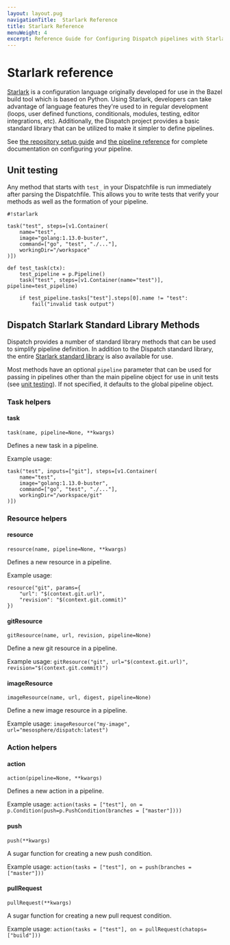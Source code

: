 ```yaml
---
layout: layout.pug
navigationTitle:  Starlark Reference
title: Starlark Reference
menuWeight: 4
excerpt: Reference Guide for Configuring Dispatch pipelines with Starlark.
---
```



# Starlark reference

[Starlark](https://github.com/bazelbuild/starlark) is a configuration language originally developed for use in the Bazel build tool which is based on Python. Using Starlark, developers can take advantage of language features they're used to in regular development (loops, user defined functions, conditionals, modules, testing, editor integrations, etc). Additionally, the Dispatch project provides a basic standard library that can be utilized to make it simpler to define pipelines.

See [the repository setup guide](../repo_setup/) and [the pipeline reference](../pipeline-configuration/) for complete documentation on configuring your pipeline.

## Unit testing

Any method that starts with `test_` in your Dispatchfile is run immediately after parsing the Dispatchfile. This allows you to write tests that verify your methods as well as the formation of your pipeline.

```
#!starlark

task("test", steps=[v1.Container(
    name="test",
    image="golang:1.13.0-buster",
    command=["go", "test", "./..."],
    workingDir="/workspace"
)])

def test_task(ctx):
    test_pipeline = p.Pipeline()
    task("test", steps=[v1.Container(name="test")], pipeline=test_pipeline)

    if test_pipeline.tasks["test"].steps[0].name != "test":
        fail("invalid task output")
```

## Dispatch Starlark Standard Library Methods

Dispatch provides a number of standard library methods that can be used to simplify pipeline definition. In addition to the Dispatch standard library, the entire [Starlark standard library](https://docs.bazel.build/versions/master/skylark/language.html) is also available for use.

Most methods have an optional `pipeline` parameter that can be used for passing in pipelines other than the main pipeline object for use in unit tests (see [unit testing](#Unit_testing)). If not specified, it defaults to the global pipeline object.

### Task helpers

#### task

`task(name, pipeline=None, **kwargs)`

Defines a new task in a pipeline.

Example usage:

```
task("test", inputs=["git"], steps=[v1.Container(
    name="test",
    image="golang:1.13.0-buster",
    command=["go", "test", "./..."],
    workingDir="/workspace/git"
)])
```

### Resource helpers

#### resource

`resource(name, pipeline=None, **kwargs)`

Defines a new resource in a pipeline.

Example usage:

```
resource("git", params={
    "url": "$(context.git.url)",
    "revision": "$(context.git.commit)"
})
```

#### gitResource

`gitResource(name, url, revision, pipeline=None)`

Define a new git resource in a pipeline.

Example usage: `gitResource("git", url="$(context.git.url)", revision="$(context.git.commit)")`

#### imageResource

`imageResource(name, url, digest, pipeline=None)`

Define a new image resource in a pipeline.

Example usage: `imageResource("my-image", url="mesosphere/dispatch:latest")`

### Action helpers

#### action

`action(pipeline=None, **kwargs)`

Defines a new action in a pipeline.

Example usage: `action(tasks = ["test"], on = p.Condition(push=p.PushCondition(branches = ["master"])))`

#### push

`push(**kwargs)`

A sugar function for creating a new push condition.

Example usage: `action(tasks = ["test"], on = push(branches = ["master"]))`

#### pullRequest

`pullRequest(**kwargs)`

A sugar function for creating a new pull request condition.

Example usage: `action(tasks = ["test"], on = pullRequest(chatops=["build"]))`

